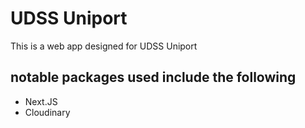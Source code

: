 # UDSS Uniport

This is a web app designed for UDSS Uniport

## notable packages used include the following

- Next.JS
- Cloudinary


